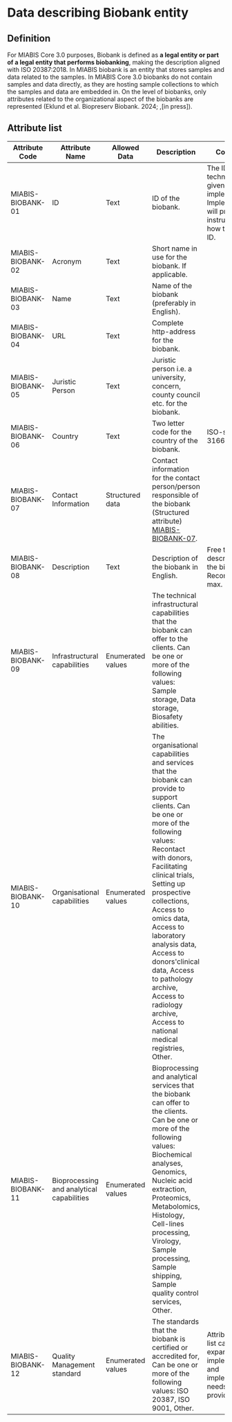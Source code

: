 # Data describing Biobank entity

## Definition
For MIABIS Core 3.0 purposes, Biobank is defined as **a legal entity or part of a legal entity that performs biobanking**, making the description aligned with ISO 20387:2018. In MIABIS biobank is an entity that stores samples and data related to the samples. In MIABIS Core 3.0 biobanks do not contain samples and data directly, as they are hosting sample collections to which the samples and data are embedded in. On the level of biobanks, only attributes related to the organizational aspect of the biobanks are represented (Eklund et al. Biopreserv Biobank. 2024; ,[in press]). 

## Attribute list

| Attribute Code | Attribute Name | Allowed Data | Description | Constraints| 
|---|---|---|---|---|
| MIABIS-BIOBANK-01 | ID | Text | ID of the biobank.|The ID is technical and given by the implementation. Implementation will provide instructions on how to form the ID.
| MIABIS-BIOBANK-02 | Acronym | Text | Short name in use for the biobank. If applicable.|
| MIABIS-BIOBANK-03 | Name | Text | Name of the biobank (preferably in English).|
| MIABIS-BIOBANK-04 | URL | Text | Complete http-address for the biobank.|
| MIABIS-BIOBANK-05 | Juristic Person | Text | Juristic person i.e. a university, concern, county council etc. for the biobank.|
| MIABIS-BIOBANK-06 | Country | Text | Two letter code for the country of the biobank.|ISO-standard 3166 alpha2.
| MIABIS-BIOBANK-07 | Contact Information | Structured data | Contact information for the contact person/person responsible of the biobank (Structured attribute) [MIABIS-BIOBANK-07](https://github.com/BBMRI-ERIC/miabis/blob/master/Structured-data-and-lists.md#contact-information).|
| MIABIS-BIOBANK-08 | Description | Text | Description of the biobank in English.|Free text description of the biobank. Recommendation max. 2000 char.
| MIABIS-BIOBANK-09 | Infrastructural capabilities | Enumerated values | The technical infrastructural capabilities that the biobank can offer to the clients. Can be one or more of the following values: Sample storage, Data storage, Biosafety abilities.|
| MIABIS-BIOBANK-10 | Organisational capabilities | Enumerated values | The organisational capabilities and services that the biobank can provide to support clients. Can be one or more of the following values: Recontact with donors, Facilitating clinical trials, Setting up prospective collections, Access to omics data, Access to laboratory analysis data, Access to donors'clinical data, Access to pathology archive, Access to radiology archive, Access to national medical registries, Other.
| MIABIS-BIOBANK-11 | Bioprocessing and analytical capabilities | Enumerated values | Bioprocessing and analytical services that the biobank can offer to the clients. Can be one or more of the following values: Biochemical analyses, Genomics, Nucleic acid extraction, Proteomics, Metabolomics, Histology, Cell-lines processing, Virology, Sample processing, Sample shipping, Sample quality control services, Other.
| MIABIS-BIOBANK-12 | Quality Management standard | Enumerated values | The standards that the biobank is certified or accredited for, Can be one or more of the following values: ISO 20387, ISO 9001, Other.|Attribute value list can be expanded by the implementation, and implementation needs to verify provided data.

